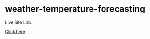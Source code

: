 # weather-temperature-forecasting

Live Site Link: 

[Click here](https://nozibuddowla.github.io/weather-temperature-forecasting/)
